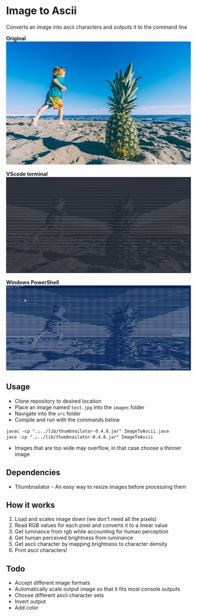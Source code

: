 # Image to Ascii
Converts an image into ascii characters and outputs it to the command line 

**Original**
<img src = 'readMeImages/1.jpg'>

**VScode terminal**
<img src = 'readMeImages/2.png'>

**Windows PowerShell**
<img src = 'readMeImages/3.png'>


## Usage
- Clone repository to desired location
- Place an image named `test.jpg` into the `images` folder
- Navigate into the `src` folder
- Compile and run with the commands below

```
javac -cp ".;../lib/thumbnailator-0.4.8.jar" ImageToAscii.java
java -cp ".;../lib/thumbnailator-0.4.8.jar" ImageToAscii
```
- Images that are too wide may overflow, in that case choose a thinner image

## Dependencies
- Thumbnailator - An easy way to resize images before processing them

## How it works
1. Load and scales image down (we don't need all the pixels)
2. Read RGB values for each pixel and converts it to a linear value
4. Get luminance from rgb while accounting for human perception
5. Get human perceived brightness from luminance
6. Get ascii character by mapping brightness to character density
7. Print ascii characters!

## Todo
- Accept different image formats
- Automatically scale output image so that it fits most console outputs
- Choose different ascii character sets
- Invert output
- Add color 
